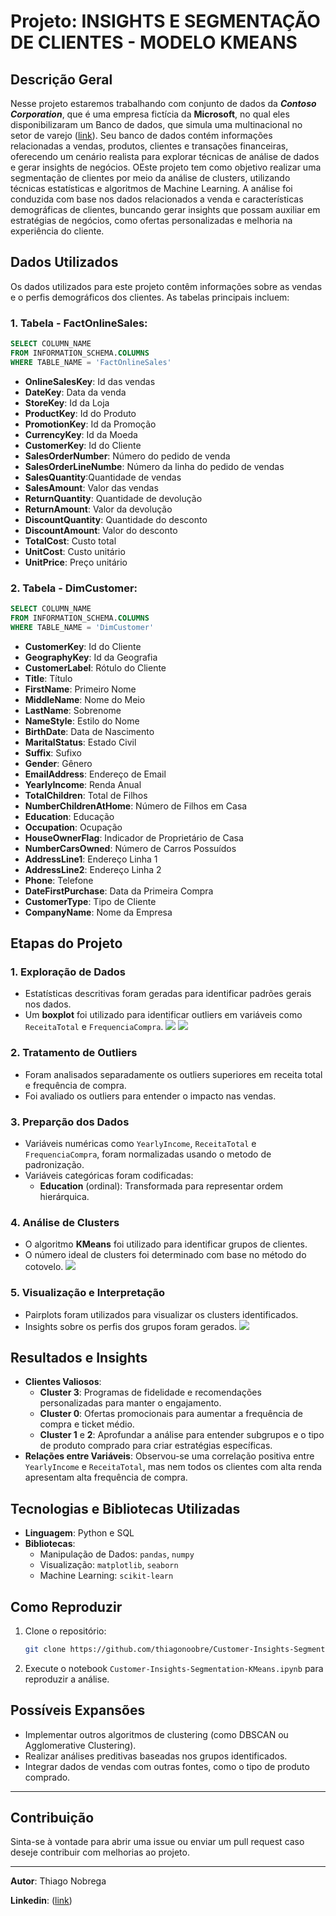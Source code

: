 # Projeto: INSIGHTS E SEGMENTAÇÃO DE CLIENTES - MODELO KMEANS
## Descrição Geral
Nesse projeto estaremos trabalhando com conjunto de dados da ***Contoso Corporation***, que é uma empresa fictícia da **Microsoft**, no qual eles disponibilizaram um Banco de dados, que simula uma multinacional no setor de varejo ([link](https://www.microsoft.com/en-us/download/details.aspx?id=18279)). Seu banco de dados contém informações relacionadas a vendas, produtos, clientes e transações financeiras, oferecendo um cenário realista para explorar técnicas de análise de dados e gerar insights de negócios.
OEste projeto tem como objetivo realizar uma segmentação de clientes por meio da análise de clusters, utilizando técnicas estatísticas e algoritmos de Machine Learning. A análise foi conduzida com base nos dados relacionados a venda e características demográficas de clientes, buncando gerar insights que possam auxiliar em estratégias de negócios, como ofertas personalizadas e melhoria na experiência do cliente.

## Dados Utilizados
Os dados utilizados para este projeto contêm informações sobre as vendas e o perfis demográficos dos clientes. As tabelas principais incluem:

### 1. **Tabela - FactOnlineSales**:
```sql
SELECT COLUMN_NAME
FROM INFORMATION_SCHEMA.COLUMNS
WHERE TABLE_NAME = 'FactOnlineSales'
```
- **OnlineSalesKey**: Id das vendas
- **DateKey**: Data da venda
- **StoreKey**: Id da Loja
- **ProductKey**: Id do Produto
- **PromotionKey**: Id da Promoção
- **CurrencyKey**: Id da Moeda
- **CustomerKey**: Id do Cliente
- **SalesOrderNumber**: Número do pedido de venda
- **SalesOrderLineNumbe**: Número da linha do pedido de vendas
- **SalesQuantity**:Quantidade de vendas
- **SalesAmount**: Valor das vendas
- **ReturnQuantity**: Quantidade de devolução
- **ReturnAmount**: Valor da devolução
- **DiscountQuantity**: Quantidade do desconto
- **DiscountAmount**: Valor do desconto
- **TotalCost**: Custo total
- **UnitCost**: Custo unitário
- **UnitPrice**: Preço unitário

### 2. **Tabela - DimCustomer**:

```sql
SELECT COLUMN_NAME
FROM INFORMATION_SCHEMA.COLUMNS
WHERE TABLE_NAME = 'DimCustomer'
```
- **CustomerKey**: Id do Cliente
- **GeographyKey**: Id da Geografia
- **CustomerLabel**: Rótulo do Cliente
- **Title**: Título
- **FirstName**: Primeiro Nome
- **MiddleName**: Nome do Meio
- **LastName**: Sobrenome
- **NameStyle**: Estilo do Nome
- **BirthDate**: Data de Nascimento
- **MaritalStatus**: Estado Civil
- **Suffix**: Sufixo
- **Gender**: Gênero
- **EmailAddress**: Endereço de Email
- **YearlyIncome**: Renda Anual
- **TotalChildren**: Total de Filhos
- **NumberChildrenAtHome**: Número de Filhos em Casa
- **Education**: Educação
- **Occupation**: Ocupação
- **HouseOwnerFlag**: Indicador de Proprietário de Casa
- **NumberCarsOwned**: Número de Carros Possuídos
- **AddressLine1**: Endereço Linha 1
- **AddressLine2**: Endereço Linha 2
- **Phone**: Telefone
- **DateFirstPurchase**: Data da Primeira Compra
- **CustomerType**: Tipo de Cliente
- **CompanyName**: Nome da Empresa

## Etapas do Projeto

### 1. **Exploração de Dados**
- Estatísticas descritivas foram geradas para identificar padrões gerais nos dados.
- Um **boxplot** foi utilizado para identificar outliers em variáveis como `ReceitaTotal` e `FrequenciaCompra`.
![](https://raw.githubusercontent.com/thiagonoobre/Customer-Insights-Segmentation-KMeans/refs/heads/main/Imagens/OutliersReceita.png)
![](https://raw.githubusercontent.com/thiagonoobre/Customer-Insights-Segmentation-KMeans/refs/heads/main/Imagens/OutliersFrequencia.png)

### 2. **Tratamento de Outliers**
- Foram analisados separadamente os outliers superiores em receita total e frequência de compra.
- Foi avaliado os outliers para entender o impacto nas vendas.

### 3. **Preparção dos Dados**
- Variáveis numéricas como `YearlyIncome`, `ReceitaTotal` e `FrequenciaCompra`, foram normalizadas usando o metodo de padronização.
- Variáveis categóricas foram codificadas:
  - **Education** (ordinal): Transformada para representar ordem hierárquica.

### 4. **Análise de Clusters**
- O algoritmo **KMeans** foi utilizado para identificar grupos de clientes.
- O número ideal de clusters foi determinado com base no método do cotovelo.
![](https://raw.githubusercontent.com/thiagonoobre/Customer-Insights-Segmentation-KMeans/refs/heads/main/Imagens/cotovelo.png)


### 5. **Visualização e Interpretação**
- Pairplots foram utilizados para visualizar os clusters identificados.
- Insights sobre os perfis dos grupos foram gerados.
![](https://raw.githubusercontent.com/thiagonoobre/Customer-Insights-Segmentation-KMeans/refs/heads/main/Imagens/cluster04_resultadofinal.png)

## Resultados e Insights
- **Clientes Valiosos**:
  - **Cluster 3**: Programas de fidelidade e recomendações personalizadas para manter o engajamento.
  - **Cluster 0**: Ofertas promocionais para aumentar a frequência de compra e ticket médio.
  - **Cluster 1** e **2**: Aprofundar a análise para entender subgrupos e o  tipo de produto comprado para criar estratégias específicas.
- **Relações entre Variáveis**: Observou-se uma correlação positiva entre `YearlyIncome` e `ReceitaTotal`, mas nem todos os clientes com alta renda apresentam alta frequência de compra.

## Tecnologias e Bibliotecas Utilizadas
- **Linguagem**: Python e SQL 
- **Bibliotecas**:
  - Manipulação de Dados: `pandas`, `numpy`
  - Visualização: `matplotlib`, `seaborn`
  - Machine Learning: `scikit-learn`

## Como Reproduzir
1. Clone o repositório:
   ```bash
   git clone https://github.com/thiagonoobre/Customer-Insights-Segmentation-KMeans.git
   ```
2. Execute o notebook `Customer-Insights-Segmentation-KMeans.ipynb` para reproduzir a análise.

## Possíveis Expansões
- Implementar outros algoritmos de clustering (como DBSCAN ou Agglomerative Clustering).
- Realizar análises preditivas baseadas nos grupos identificados.
- Integrar dados de vendas com outras fontes, como o tipo de produto comprado.

---

## Contribuição
Sinta-se à vontade para abrir uma issue ou enviar um pull request caso deseje contribuir com melhorias ao projeto.

---

**Autor**: Thiago Nobrega 

**Linkedin**: ([link](https://www.linkedin.com/in/thiagosnobrega/))
